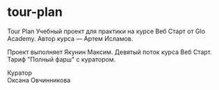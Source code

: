 # tour-plan

Tour Plan
Учебный проект для практики на курсе Веб Старт от Glo Academy. Автор курса — Артем Исламов.

Проект выполняет
Якунин Максим. Девятый поток курса Веб Старт. Тариф "Полный фарш" с куратором.

Куратор  
Оксана Овчинникова
